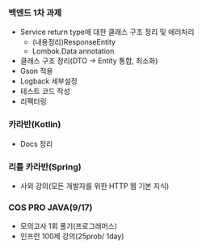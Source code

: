### 백엔드 1차 과제
- Service return type에 대한 클래스 구조 정리 및 에러처리
  - (내용정리)ResponseEntity
  - Lombok.Data annotation
- 클래스 구조 정리(DTO -> Entity 통합, 최소화)
- Gson 적용
- Logback 세부설정
- 테스트 코드 작성
- 리팩터링
  
### 카라반(Kotlin)
- Docs 정리

### 리틀 카라반(Spring)
- 사외 강의(모든 개발자를 위한 HTTP 웹 기본 지식)

### COS PRO JAVA(9/17)
- 모의고사 1회 풀기(프로그래머스)
- 인프런 100제 강의(25prob/ 1day)